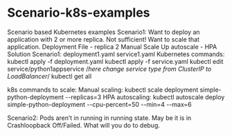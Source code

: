 # Scenario-k8s-examples
Scenario based Kubernetes examples
Scenario1: Want to deploy an application with 2 or more replica. Not sufficient!
Want to scale that application.
Deployment File - replica 2
Manual Scale Up
autoscale - HPA
Solution Scenario1:
deployment1.yaml
service1.yaml
Kubernetes commands:
kubectl apply -f deployment.yaml
kubectl apply -f service.yaml
kubectl edit service/python1appservice  /*here change service type from ClusterIP to LoadBalancer*/
kubectl get all

k8s commands to scale:
  Manual scaling:
    kubectl scale deployment simple-python-deployment --replicas=3
  HPA autoscaling: 
    kubectl autoscale deploy simple-python-deployment --cpu-percent=50 --min=4 --max=6

Scenario2: Pods aren’t in running in running state. May be it is in Crashloopback Off/Failed. What will you do to debug.
